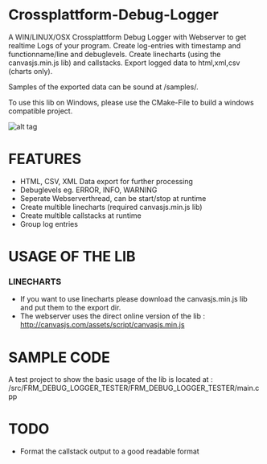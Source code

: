 # Crossplattform-Debug-Logger

A WIN/LINUX/OSX Crossplattform Debug Logger with Webserver to get realtime Logs of your program.
Create log-entries with timestamp and functionname/line and debuglevels.
Create linecharts (using the canvasjs.min.js lib) and callstacks.
Export logged data to html,xml,csv (charts only).

Samples of the exported data can be sound at /samples/.

To use this lib on Windows, please use the CMake-File to build a windows compatible project.

![alt tag](/Debug-Logger/images/startup_section.png)



# FEATURES
* HTML, CSV, XML Data export for further processing
* Debuglevels eg. ERROR, INFO, WARNING
* Seperate Webserverthread, can be start/stop at runtime
* Create multible linecharts (required canvasjs.min.js lib)
* Create multible callstacks at runtime
* Group log entries

# USAGE OF THE LIB


### LINECHARTS
* If you want to use linecharts please download the canvasjs.min.js lib and put them to the export dir.
* The webserver uses the direct online version of the lib : http://canvasjs.com/assets/script/canvasjs.min.js

# SAMPLE CODE
A test project to show the basic usage of the lib is located at : /src/FRM_DEBUG_LOGGER_TESTER/FRM_DEBUG_LOGGER_TESTER/main.cpp

# TODO 
* Format the callstack output to a good readable format
